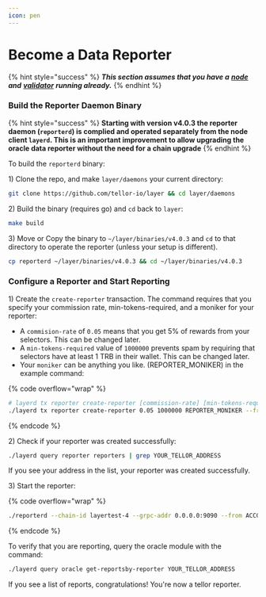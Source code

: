 ```yaml
---
icon: pen
---
```


# Become a Data Reporter

{% hint style="success" %}
_**This section assumes that you have a**_ [_**node**_](node-setup/) _**and**_ [_**validator**_](run-a-layer-validator/) _**running already.**_&#x20;
{% endhint %}

### Build the Reporter Daemon Binary

{% hint style="success" %}
**Starting with version v4.0.3 the reporter daemon (`reporterd`) is complied and operated separately from the node client `layerd`. This is an important improvement to allow upgrading the oracle data reporter without the need for a chain upgrade**
{% endhint %}

To build the `reporterd` binary:

1\) Clone the repo, and make `layer/daemons` your current directory:

```sh
git clone https://github.com/tellor-io/layer && cd layer/daemons
```

2\) Build the binary (requires go) and `cd` back to `layer`:

```sh
make build
```

3\) Move or Copy the binary to `~/layer/binaries/v4.0.3` and `cd` to that directory to operate the reporter (unless your setup is different).

```sh
cp reporterd ~/layer/binaries/v4.0.3 && cd ~/layer/binaries/v4.0.3
```

### Configure a Reporter and Start Reporting

1\) Create the `create-reporter` transaction. The command requires that you specify your commission rate, min-tokens-required, and a moniker for your reporter:&#x20;

* A `commision-rate` of `0.05` means that you get 5% of rewards from your selectors. This can be changed later.
* A `min-tokens-required` value of `1000000` prevents spam by requiring that selectors have at least 1 TRB in their wallet. This can be changed later.
* Your `moniker` can be anything you like. (REPORTER\_MONIKER) in the example command:

{% code overflow="wrap" %}
```bash
# layerd tx reporter create-reporter [commission-rate] [min-tokens-required] [moniker] [flags]
./layerd tx reporter create-reporter 0.05 1000000 REPORTER_MONIKER --from YOUR_ACCOUNT_NAME --chain-id layertest-4 --fees 10loya --yes
```
{% endcode %}

2\) Check if your reporter was created successfully:

```sh
./layerd query reporter reporters | grep YOUR_TELLOR_ADDRESS
```

If you see your address in the list, your reporter was created successfully.

3\) Start the reporter:

{% code overflow="wrap" %}
```bash
./reporterd --chain-id layertest-4 --grpc-addr 0.0.0.0:9090 --from ACCOUNT_NAME --home ~/.layer --keyring-backend test --node tcp://0.0.0.0:26657
```
{% endcode %}

To verify that you are reporting, query the oracle module with the command:

```sh
./layerd query oracle get-reportsby-reporter YOUR_TELLOR_ADDRESS
```

If you see a list of reports, congratulations! You're now a tellor reporter.&#x20;
